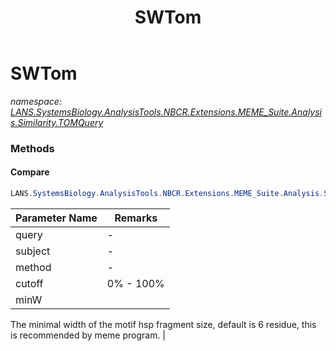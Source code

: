 ﻿---
title: SWTom
---

# SWTom
_namespace: [LANS.SystemsBiology.AnalysisTools.NBCR.Extensions.MEME_Suite.Analysis.Similarity.TOMQuery](N-LANS.SystemsBiology.AnalysisTools.NBCR.Extensions.MEME_Suite.Analysis.Similarity.TOMQuery.html)_



### Methods

#### Compare
```csharp
LANS.SystemsBiology.AnalysisTools.NBCR.Extensions.MEME_Suite.Analysis.Similarity.TOMQuery.SWTom.Compare(LANS.SystemsBiology.AnalysisTools.NBCR.Extensions.MEME_Suite.Analysis.MotifScans.AnnotationModel,LANS.SystemsBiology.AnalysisTools.NBCR.Extensions.MEME_Suite.Analysis.MotifScans.AnnotationModel,System.String,System.Double,System.Int32,System.Double,System.Double)
```


|Parameter Name|Remarks|
|--------------|-------|
|query|-|
|subject|-|
|method|-|
|cutoff|0% - 100%|
|minW|
 The  minimal width of the motif hsp fragment size, default is 6 residue, this is recommended by meme program.
 |





